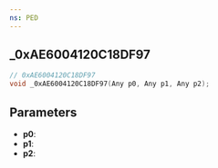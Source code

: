 ```yaml
---
ns: PED
---
```

## _0xAE6004120C18DF97

```c
// 0xAE6004120C18DF97
void _0xAE6004120C18DF97(Any p0, Any p1, Any p2);
```

## Parameters
* **p0**:
* **p1**:
* **p2**:
